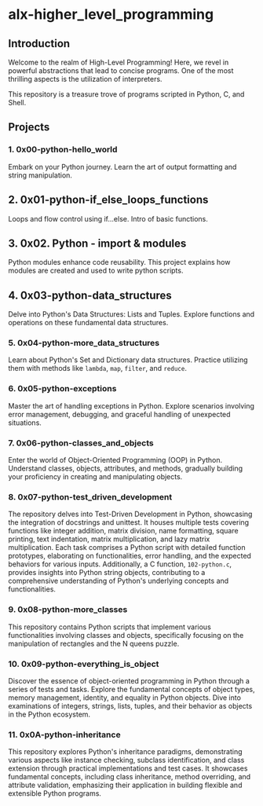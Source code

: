 # alx-higher_level_programming

## Introduction

Welcome to the realm of High-Level Programming! Here, we revel in powerful abstractions that lead to concise programs. One of the most thrilling aspects is the utilization of interpreters.

This repository is a treasure trove of programs scripted in Python, C, and Shell.

## Projects

### 1. 0x00-python-hello_world

Embark on your Python journey. Learn the art of output formatting and string manipulation.

## 2. 0x01-python-if_else_loops_functions

Loops and flow control using if...else. Intro of basic functions.

## 3. 0x02. Python - import & modules

Python modules enhance code reusability. This project explains how modules are created and used to write python scripts.

## 4. 0x03-python-data_structures

Delve into Python's Data Structures: Lists and Tuples. Explore functions and operations on these fundamental data structures.

### 5. 0x04-python-more_data_structures

Learn about Python's Set and Dictionary data structures. Practice utilizing them with methods like `lambda`, `map`, `filter`, and `reduce`.

### 6. 0x05-python-exceptions

Master the art of handling exceptions in Python. Explore scenarios involving error management, debugging, and graceful handling of unexpected situations.

### 7. 0x06-python-classes_and_objects

Enter the world of Object-Oriented Programming (OOP) in Python. Understand classes, objects, attributes, and methods, gradually building your proficiency in creating and manipulating objects.

### 8. 0x07-python-test_driven_development
The repository delves into Test-Driven Development in Python, showcasing the integration of docstrings and unittest. It houses multiple tests covering functions like integer addition, matrix division, name formatting, square printing, text indentation, matrix multiplication, and lazy matrix multiplication. Each task comprises a Python script with detailed function prototypes, elaborating on functionalities, error handling, and the expected behaviors for various inputs. Additionally, a C function, `102-python.c`, provides insights into Python string objects, contributing to a comprehensive understanding of Python's underlying concepts and functionalities.

### 9. 0x08-python-more_classes

This repository contains Python scripts that implement various functionalities involving classes and objects, specifically focusing on the manipulation of rectangles and the N queens puzzle.

### 10. 0x09-python-everything_is_object

Discover the essence of object-oriented programming in Python through a series of tests and tasks. Explore the fundamental concepts of object types, memory management, identity, and equality in Python objects. Dive into examinations of integers, strings, lists, tuples, and their behavior as objects in the Python ecosystem.

### 11. 0x0A-python-inheritance

This repository explores Python's inheritance paradigms, demonstrating various aspects like instance checking, subclass identification, and class extension through practical implementations and test cases. It showcases fundamental concepts, including class inheritance, method overriding, and attribute validation, emphasizing their application in building flexible and extensible Python programs.



